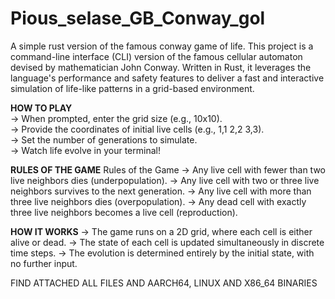 # Pious_selase_GB_Conway_gol
A simple rust version of the famous conway game of life. This project is a command-line interface (CLI) version of the famous cellular automaton devised by mathematician John Conway. Written in Rust, it leverages the language's performance and safety features to deliver a fast and interactive simulation of life-like patterns in a grid-based environment.

**HOW TO PLAY**  
-> When prompted, enter the grid size (e.g., 10x10).  
-> Provide the coordinates of initial live cells (e.g., 1,1 2,2 3,3).  
-> Set the number of generations to simulate.  
-> Watch life evolve in your terminal!  

**RULES OF THE GAME**
Rules of the Game
-> Any live cell with fewer than two live neighbors dies (underpopulation).
-> Any live cell with two or three live neighbors survives to the next generation.
-> Any live cell with more than three live neighbors dies (overpopulation).
-> Any dead cell with exactly three live neighbors becomes a live cell (reproduction).

**HOW IT WORKS**
-> The game runs on a 2D grid, where each cell is either alive or dead.
-> The state of each cell is updated simultaneously in discrete time steps.
-> The evolution is determined entirely by the initial state, with no further input.

FIND ATTACHED ALL FILES AND AARCH64, LINUX AND X86_64 BINARIES 
